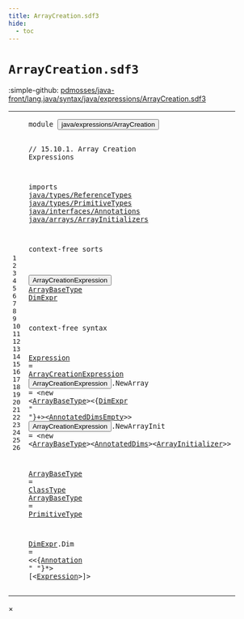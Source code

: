 ```yaml
---
title: ArrayCreation.sdf3
hide:
  - toc
---
```


# `ArrayCreation.sdf3`

:simple-github: [pdmosses/java-front/lang.java/syntax/java/expressions/ArrayCreation.sdf3]

[pdmosses/java-front/lang.java/syntax/java/expressions/ArrayCreation.sdf3]: https://github.com/pdmosses/java-front/blob/master/lang.java/syntax/java/expressions/ArrayCreation.sdf3 "The source file on GitHub"

<div class="sdf3"><table class="highlighttable"><tbody><tr><td class="linenos"><div class="linenodiv"><pre><span></span>1
2
3
4
5
6
7
8
9
10
11
12
13
14
15
16
17
18
19
20
21
22
23
24
25
26
</pre></div></td>
<td class="code"><pre><code><span class="keyword">module</span> <button class="modal-open" id="java/expressions/ArrayCreation_1_8" title="Multi-file references" data-urls="../ArrayAccess.sdf3/#java/expressions/ArrayCreation_7_3 line 7; ../Main.sdf3/#java/expressions/ArrayCreation_9_3 line 9">java/expressions/ArrayCreation</button>

<span class="layout">// 15.10.1. Array Creation Expressions</span>

<span class="keyword">imports</span>
  <a href="../../types/ReferenceTypes.sdf3/#java/types/ReferenceTypes_1_8" id="java/types/ReferenceTypes_6_3" title="Defined at ../../types/ReferenceTypes.sdf3 line 1">java/types/ReferenceTypes</a>
  <a href="../../types/PrimitiveTypes.sdf3/#java/types/PrimitiveTypes_1_8" id="java/types/PrimitiveTypes_7_3" title="Defined at ../../types/PrimitiveTypes.sdf3 line 1">java/types/PrimitiveTypes</a>
  <a href="../../interfaces/Annotations.sdf3/#java/interfaces/Annotations_1_8" id="java/interfaces/Annotations_8_3" title="Defined at ../../interfaces/Annotations.sdf3 line 1">java/interfaces/Annotations</a>
  <a href="../../arrays/ArrayInitializers.sdf3/#java/arrays/ArrayInitializers_1_8" id="java/arrays/ArrayInitializers_9_3" title="Defined at ../../arrays/ArrayInitializers.sdf3 line 1">java/arrays/ArrayInitializers</a>

<span class="keyword">context-free sorts</span>

  <button class="modal-open" id="ArrayCreationExpression_13_3" title="Multi-file references" data-urls="#ArrayCreationExpression_19_16 line 19; ../ArrayAccess.sdf3/#ArrayCreationExpression_21_48 line 21">ArrayCreationExpression</button>
  <a href="#ArrayBaseType_20_44" id="ArrayBaseType_14_3" title="Referenced at line 20, 21">ArrayBaseType</a>
  <a href="#DimExpr_20_60" id="DimExpr_15_3" title="Referenced at line 20">DimExpr</a>

<span class="keyword">context-free syntax</span>
  
  <a href="#Expression_26_40" id="Expression_19_3" title="Referenced at line 26">Expression</a> = <a href="#ArrayCreationExpression_13_3" id="ArrayCreationExpression_19_16" title="Defined at line 13, 20, 21">ArrayCreationExpression</a>
  <button class="modal-open" id="ArrayCreationExpression_20_3" title="Multi-file references" data-urls="#ArrayCreationExpression_19_16 line 19; ../ArrayAccess.sdf3/#ArrayCreationExpression_21_48 line 21">ArrayCreationExpression</button>.<span class="cons_Constructor"><span id="NewArray_20_27" title="Not referenced">NewArray</span></span> = &lt;<span class="cons_String">new</span> &lt;<a href="#ArrayBaseType_14_3" id="ArrayBaseType_20_44" title="Defined at line 14, 23, 24">ArrayBaseType</a>&gt;&lt;{<a href="#DimExpr_15_3" id="DimExpr_20_60" title="Defined at line 15, 26">DimExpr</a> <span class="cons_Lit">" "</span>}+&gt;&lt;<a href="../../types/ReferenceTypes.sdf3/#AnnotatedDimsEmpty_18_3" id="AnnotatedDimsEmpty_20_75" title="Defined at ../../types/ReferenceTypes.sdf3 line 18, 40">AnnotatedDimsEmpty</a>&gt;&gt;
  <button class="modal-open" id="ArrayCreationExpression_21_3" title="Multi-file references" data-urls="#ArrayCreationExpression_19_16 line 19; ../ArrayAccess.sdf3/#ArrayCreationExpression_21_48 line 21">ArrayCreationExpression</button>.<span class="cons_Constructor"><span id="NewArrayInit_21_27" title="Not referenced">NewArrayInit</span></span> = &lt;<span class="cons_String">new</span> &lt;<a href="#ArrayBaseType_14_3" id="ArrayBaseType_21_48" title="Defined at line 14, 23, 24">ArrayBaseType</a>&gt;&lt;<a href="../../types/ReferenceTypes.sdf3/#AnnotatedDims_17_3" id="AnnotatedDims_21_63" title="Defined at ../../types/ReferenceTypes.sdf3 line 17, 39">AnnotatedDims</a>&gt;&lt;<a href="../../arrays/ArrayInitializers.sdf3/#ArrayInitializer_10_3" id="ArrayInitializer_21_78" title="Defined at ../../arrays/ArrayInitializers.sdf3 line 10, 14, 15">ArrayInitializer</a>&gt;&gt;
  
  <a href="#ArrayBaseType_20_44" id="ArrayBaseType_23_3" title="Referenced at line 20, 21">ArrayBaseType</a> = <a href="../../types/ReferenceTypes.sdf3/#ClassType_14_3" id="ClassType_23_19" title="Defined at ../../types/ReferenceTypes.sdf3 line 14, 26, 27">ClassType</a>
  <a href="#ArrayBaseType_20_44" id="ArrayBaseType_24_3" title="Referenced at line 20, 21">ArrayBaseType</a> = <a href="../../types/PrimitiveTypes.sdf3/#PrimitiveType_10_3" id="PrimitiveType_24_19" title="Defined at ../../types/PrimitiveTypes.sdf3 line 10, 15, 16">PrimitiveType</a>
  
  <a href="#DimExpr_20_60" id="DimExpr_26_3" title="Referenced at line 20">DimExpr</a>.<span class="cons_Constructor"><span id="Dim_26_11" title="Not referenced">Dim</span></span> = &lt;&lt;{<a href="../../interfaces/Annotations.sdf3/#Annotation_12_3" id="Annotation_26_20" title="Defined at ../../interfaces/Annotations.sdf3 line 12, 19, 20, 21">Annotation</a> <span class="cons_Lit">" "</span>}*&gt; <span class="cons_String">[</span>&lt;<a href="#Expression_19_3" id="Expression_26_40" title="Defined at line 19">Expression</a>&gt;<span class="cons_String">]</span>&gt;
</code></pre></td></tr></tbody></table></div>

<div id="modal">
  <div id="modal-content">
    <span id="modal-close">&times;</span>
    <h2 id="modal-h2"></h2>
    <p  id="modal-p"></p>
    <ul id="modal-ul"></ul>
  </div>
</div>
